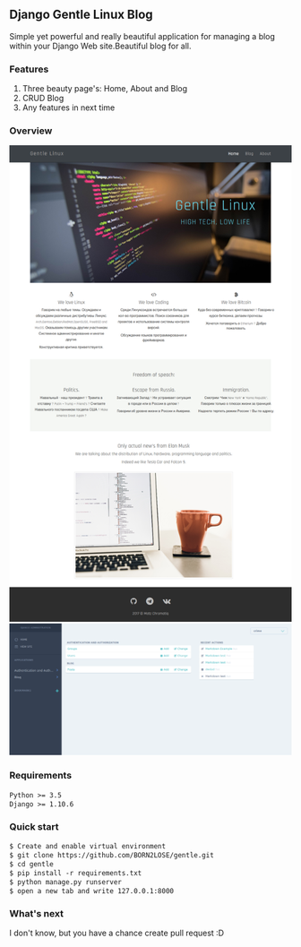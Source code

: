 ## Django Gentle Linux Blog
Simple yet powerful and really beautiful application for managing a blog within your   Django Web site.Beautiful blog for all.
### Features
1.  Three beauty page's: Home, About and Blog
2.  CRUD Blog
3.  Any features in next time

### Overview
![Gentle](https://raw.githubusercontent.com/BORN2LOSE/gentle/develop/gentle.png)
![Jet Admin](https://raw.githubusercontent.com/BORN2LOSE/gentle/develop/jet_admin.png)


### Requirements
```
Python >= 3.5
Django >= 1.10.6
```
### Quick start
```
$ Create and enable virtual environment
$ git clone https://github.com/BORN2LOSE/gentle.git
$ cd gentle
$ pip install -r requirements.txt
$ python manage.py runserver
$ open a new tab and write 127.0.0.1:8000
```
### What's next
I don't know, but you have a chance create pull request :D

